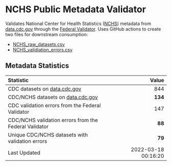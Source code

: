 # NCHS Public Metadata Validator

Validates National Center for Health Statistics ([NCHS](https://www.cdc.gov/nchs/index.htm)) metadata from [data.cdc.gov](https://data.cdc.gov/browse?category=NCHS) through the [Federal Validator](https://dashboard.data.gov/validate). Uses GitHub actions to create two files for downstream consumption:


+ [NCHS_raw_datasets.csv](NCHS_raw_datasets.csv)
+ [NCHS_validiation_errors.csv](NCHS_validiation_errors.csv)


## Metadata Statistics


| Statistic | Value |
| :---      | ---:  |
| CDC datasets on [data.cdc.gov](https://data.cdc.gov/) | 844 |
| CDC/NCHS datasets on [data.cdc.gov](https://data.cdc.gov/browse?category=NCHS)| **134** |
| CDC validation errors from the Federal Validator | 147 |
| CDC/NCHS validation errors from the Federal Validator | **88** |
| Unique CDC/NCHS datasets with validation errors | **79** |
| Last Updated | 2022-03-18 00:16:20 |